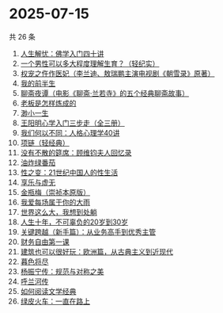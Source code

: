 # 2025-07-15

共 26 条

<!-- BEGIN WEREAD -->
<!-- 最后更新时间 2025-07-15 15:13:41 +0800 -->
1. [人生解忧：佛学入门四十讲](https://weread.qq.com/web/bookDetail/a2332ee0813aba1a7g0123df)
1. [一个男性可以多大程度理解生育？（轻纪实）](https://weread.qq.com/web/bookDetail/07332830813ab9cddg011956)
1. [权宠之仵作医妃（李兰迪、敖瑞鹏主演电视剧《朝雪录》原著）](https://weread.qq.com/web/bookDetail/49732cf0713cf075497323f)
1. [我的前半生](https://weread.qq.com/web/bookDetail/6b732340813aba15cg0140db)
1. [聊斋夜谭（电影《聊斋·兰若寺》的五个经典聊斋故事）](https://weread.qq.com/web/bookDetail/2b5328a0813aba222g0183c4)
1. [老板是怎样炼成的](https://weread.qq.com/web/bookDetail/c7332210813aba1f3g017987)
1. [渺小一生](https://weread.qq.com/web/bookDetail/399321a071922ec83998e2f)
1. [王阳明心学入门三步走（全三册）](https://weread.qq.com/web/bookDetail/bef32c20813aba1dbg018aa3)
1. [我们何以不同：人格心理学40讲](https://weread.qq.com/web/bookDetail/63832ca0813ab82c6g017a48)
1. [项链（轻经典）](https://weread.qq.com/web/bookDetail/6fd32240813ab9b97g017662)
1. [没有不散的筵席：顾维钧夫人回忆录](https://weread.qq.com/web/bookDetail/d8232bd0813ab6ca0g016956)
1. [油炸绿番茄](https://weread.qq.com/web/bookDetail/a3e32780813ab99c2g015bf4)
1. [性之变：21世纪中国人的性生活](https://weread.qq.com/web/bookDetail/7a332ad05e0b997a32d83e1)
1. [享乐与虚无](https://weread.qq.com/web/bookDetail/43a32aa0813aba117g0130e2)
1. [金瓶梅（崇祯本原版）](https://weread.qq.com/web/bookDetail/e9b32130813ab9a8cg011534)
1. [我爱每场属于你的大雨](https://weread.qq.com/web/bookDetail/6c1324a0813ab96afg016953)
1. [世界这么大，我想到处躺](https://weread.qq.com/web/bookDetail/d2132ce0813ab96f1g0161a3)
1. [人生十年，不可辜负的20岁到30岁](https://weread.qq.com/web/bookDetail/23132c00813ab7af8g015e43)
1. [关键跨越（新手篇）：从业务高手到优秀主管](https://weread.qq.com/web/bookDetail/08132510721e4236081430c)
1. [财务自由第一课](https://weread.qq.com/web/bookDetail/38332040813ab6e1ag011a0c)
1. [建筑也可以很好玩：欧洲篇，从古典主义到近现代](https://weread.qq.com/web/bookDetail/0eb3205071f639900ebb1f0)
1. [暮色将尽](https://weread.qq.com/web/bookDetail/43332d10813ab789bg0191c4)
1. [杨振宁传：规范与对称之美](https://weread.qq.com/web/bookDetail/4de32520813ab7c7dg0102c1)
1. [呼兰河传](https://weread.qq.com/web/bookDetail/25032be0813aba129g011e45)
1. [如何阅读文学经典](https://weread.qq.com/web/bookDetail/abc32fb0813ab806dg0119aa)
1. [绿皮火车：一直在路上](https://weread.qq.com/web/bookDetail/12a32de0813aba15cg018ce8)
<!-- END WEREAD -->
